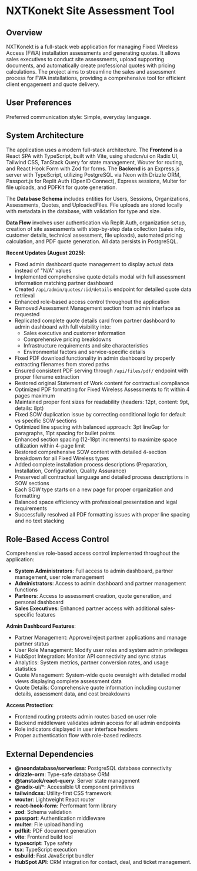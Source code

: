 # NXTKonekt Site Assessment Tool

## Overview
NXTKonekt is a full-stack web application for managing Fixed Wireless Access (FWA) installation assessments and generating quotes. It allows sales executives to conduct site assessments, upload supporting documents, and automatically create professional quotes with pricing calculations. The project aims to streamline the sales and assessment process for FWA installations, providing a comprehensive tool for efficient client engagement and quote delivery.

## User Preferences
Preferred communication style: Simple, everyday language.

## System Architecture
The application uses a modern full-stack architecture. The **Frontend** is a React SPA with TypeScript, built with Vite, using shadcn/ui on Radix UI, Tailwind CSS, TanStack Query for state management, Wouter for routing, and React Hook Form with Zod for forms. The **Backend** is an Express.js server with TypeScript, utilizing PostgreSQL via Neon with Drizzle ORM, Passport.js for Replit Auth (OpenID Connect), Express sessions, Multer for file uploads, and PDFKit for quote generation.

The **Database Schema** includes entities for Users, Sessions, Organizations, Assessments, Quotes, and UploadedFiles. File uploads are stored locally with metadata in the database, with validation for type and size.

**Data Flow** involves user authentication via Replit Auth, organization setup, creation of site assessments with step-by-step data collection (sales info, customer details, technical assessment, file uploads), automated pricing calculation, and PDF quote generation. All data persists in PostgreSQL.

**Recent Updates (August 2025)**:
- Fixed admin dashboard quote management to display actual data instead of "N/A" values
- Implemented comprehensive quote details modal with full assessment information matching partner dashboard
- Created `/api/admin/quotes/:id/details` endpoint for detailed quote data retrieval
- Enhanced role-based access control throughout the application
- Removed Assessment Management section from admin interface as requested
- Replicated complete quote details card from partner dashboard to admin dashboard with full visibility into:
  - Sales executive and customer information
  - Comprehensive pricing breakdowns
  - Infrastructure requirements and site characteristics
  - Environmental factors and service-specific details
- Fixed PDF download functionality in admin dashboard by properly extracting filenames from stored paths
- Ensured consistent PDF serving through `/api/files/pdf/` endpoint with proper filename extraction
- Restored original Statement of Work content for contractual compliance
- Optimized PDF formatting for Fixed Wireless Assessments to fit within 4 pages maximum
- Maintained proper font sizes for readability (headers: 12pt, content: 9pt, details: 8pt)
- Fixed SOW duplication issue by correcting conditional logic for default vs specific SOW sections
- Optimized line spacing with balanced approach: 3pt lineGap for paragraphs, 11pt spacing for bullet points
- Enhanced section spacing (12-18pt increments) to maximize space utilization within 4-page limit
- Restored comprehensive SOW content with detailed 4-section breakdown for all Fixed Wireless types
- Added complete installation process descriptions (Preparation, Installation, Configuration, Quality Assurance)
- Preserved all contractual language and detailed process descriptions in SOW sections
- Each SOW type starts on a new page for proper organization and formatting
- Balanced space efficiency with professional presentation and legal requirements
- Successfully resolved all PDF formatting issues with proper line spacing and no text stacking

## Role-Based Access Control
Comprehensive role-based access control implemented throughout the application:

- **System Administrators**: Full access to admin dashboard, partner management, user role management
- **Administrators**: Access to admin dashboard and partner management functions  
- **Partners**: Access to assessment creation, quote generation, and personal dashboard
- **Sales Executives**: Enhanced partner access with additional sales-specific features

**Admin Dashboard Features**:
- Partner Management: Approve/reject partner applications and manage partner status
- User Role Management: Modify user roles and system admin privileges
- HubSpot Integration: Monitor API connectivity and sync status
- Analytics: System metrics, partner conversion rates, and usage statistics
- Quote Management: System-wide quote oversight with detailed modal views displaying complete assessment data
- Quote Details: Comprehensive quote information including customer details, assessment data, and cost breakdowns

**Access Protection**:
- Frontend routing protects admin routes based on user role
- Backend middleware validates admin access for all admin endpoints
- Role indicators displayed in user interface headers
- Proper authentication flow with role-based redirects

## External Dependencies
- **@neondatabase/serverless**: PostgreSQL database connectivity
- **drizzle-orm**: Type-safe database ORM
- **@tanstack/react-query**: Server state management
- **@radix-ui/***: Accessible UI component primitives
- **tailwindcss**: Utility-first CSS framework
- **wouter**: Lightweight React router
- **react-hook-form**: Performant form library
- **zod**: Schema validation
- **passport**: Authentication middleware
- **multer**: File upload handling
- **pdfkit**: PDF document generation
- **vite**: Frontend build tool
- **typescript**: Type safety
- **tsx**: TypeScript execution
- **esbuild**: Fast JavaScript bundler
- **HubSpot API**: CRM integration for contact, deal, and ticket management.